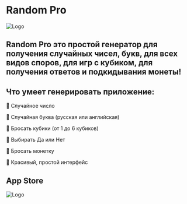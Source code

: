 
# Random Pro

![Logo](https://sosin.dev/wp-content/uploads/2021/02/Изображение-2.png "Random Pro")

## Random Pro это простой генератор для получения случайных чисел, букв, для всех видов споров, для игр с кубиком, для получения ответов и подкидывания монеты!
## Что умеет генерировать приложение: 
:black_square_button: Случайное число 

:black_square_button: Случайная буква (русская или английская) 

:black_square_button: Бросать кубики (от 1 до 6 кубиков)

:black_square_button: Выбирать Да или Нет

:black_square_button: Бросать монетку 

:black_square_button: Красивый, простой интерфейс


## App Store
![Logo](https://sosin.dev/wp-content/uploads/2021/02/qr-code.png "qr-code")


